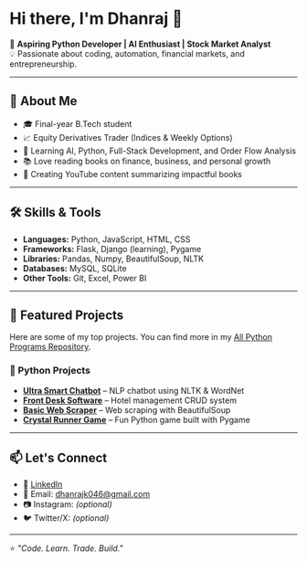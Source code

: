 # Hi there, I'm Dhanraj 👋

🎯 **Aspiring Python Developer | AI Enthusiast | Stock Market Analyst**  
💡 Passionate about coding, automation, financial markets, and entrepreneurship.

---

## 🚀 About Me
- 🎓 Final-year B.Tech student
- 📈 Equity Derivatives Trader (Indices & Weekly Options)
- 🧠 Learning AI, Python, Full-Stack Development, and Order Flow Analysis
- 📚 Love reading books on finance, business, and personal growth
- 🎥 Creating YouTube content summarizing impactful books

---

## 🛠 Skills & Tools
- **Languages:** Python, JavaScript, HTML, CSS
- **Frameworks:** Flask, Django (learning), Pygame
- **Libraries:** Pandas, Numpy, BeautifulSoup, NLTK
- **Databases:** MySQL, SQLite
- **Other Tools:** Git, Excel, Power BI

---

## 📌 Featured Projects
Here are some of my top projects. You can find more in my [All Python Programs Repository](https://github.com/dhanrajk046/All-python-programs).

### 🐍 Python Projects
- **[Ultra Smart Chatbot](https://github.com/dhanrajk046/All-python-programs/tree/main/Advanced/19.Ultra%20Smart%20Chatbot.py)** – NLP chatbot using NLTK & WordNet
- **[Front Desk Software](https://github.com/dhanrajk046/All-python-programs/tree/main/Advanced/17.Front%20Desk%20Software.py)** – Hotel management CRUD system
- **[Basic Web Scraper](https://github.com/dhanrajk046/All-python-programs/tree/main/Intermediate/13.Basic%20Web%20Scraper.py)** – Web scraping with BeautifulSoup
- **[Crystal Runner Game](https://github.com/dhanrajk046/All-python-programs/tree/main/Advanced/16.Crystal%20Runner%20Game.py)** – Fun Python game built with Pygame

---

## 📫 Let's Connect
- 💼 [LinkedIn](https://www.linkedin.com/in/dhanraj-kumar-20a898176/)
- 📧 Email: dhanrajk046@gmail.com
- 📷 Instagram: *(optional)*
- 🐦 Twitter/X: *(optional)*

---

⭐️ *"Code. Learn. Trade. Build."*
